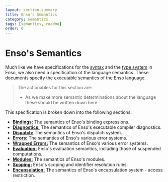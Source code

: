 ```yaml
---
layout: section-summary
title: Enso's Semantics
category: semantics
tags: [semantics, readme]
order: 0
---
```


# Enso's Semantics

Much like we have specifications for the [syntax](../syntax/README.md) and the
[type system](../types/README.md) in Enso, we also need a specification of the
language semantics. These documents specify the executable semantics of the Enso
language.

> The actionables for this section are:
>
> - As we make more semantic determinations about the language these should be
>   written down here.

This specification is broken down into the following sections:

- [**Bindings:**](./bindings.md) The semantics of Enso's binding expressions.
- [**Diagnostics:**](./diagnostics.md) The semantics of Enso's executable
  compiler diagnostics.
- [**Dispatch:**](./dispatch.md) The semantics of Enso's dispatch system.
- [**Errors:**](./errors.md) The semantics of Enso's various error systems.
- [**Wrapped Errors:**](./wrapped-errors.md) The semantics of Enso's various error systems.
- [**Evaluation:**](./evaluation.md) Enso's evaluation semantics, including
  those of suspended computations.
- [**Modules:**](./modules.md) The semantics of Enso's modules.
- [**Scoping:**](./scoping.md) Enso's scoping and identifier resolution rules.
- [**Encapsulation:**](./encapsulation.md) The semantics of Enso's encapsulation
  system - access restriction.
